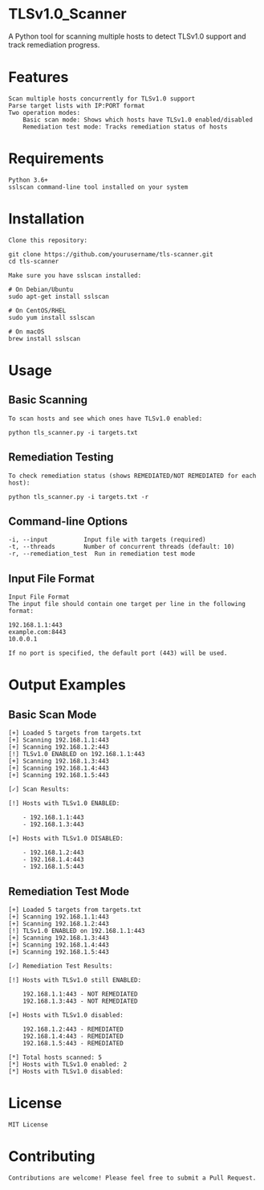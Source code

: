 # TLSv1.0_Scanner
A Python tool for scanning multiple hosts to detect TLSv1.0 support and track remediation progress.

# Features
    Scan multiple hosts concurrently for TLSv1.0 support
    Parse target lists with IP:PORT format
    Two operation modes:
        Basic scan mode: Shows which hosts have TLSv1.0 enabled/disabled
        Remediation test mode: Tracks remediation status of hosts

# Requirements

    Python 3.6+
    sslscan command-line tool installed on your system

# Installation
    Clone this repository:
	
	git clone https://github.com/yourusername/tls-scanner.git
	cd tls-scanner
	
	Make sure you have sslscan installed:
	
	# On Debian/Ubuntu
	sudo apt-get install sslscan

	# On CentOS/RHEL
	sudo yum install sslscan

	# On macOS
	brew install sslscan

# Usage

## Basic Scanning
	To scan hosts and see which ones have TLSv1.0 enabled:
	
	python tls_scanner.py -i targets.txt
	
## Remediation Testing
	To check remediation status (shows REMEDIATED/NOT REMEDIATED for each host):
	
	python tls_scanner.py -i targets.txt -r
	
## Command-line Options

	-i, --input          Input file with targets (required)
	-t, --threads        Number of concurrent threads (default: 10)
	-r, --remediation_test  Run in remediation test mode
## Input File Format
	Input File Format
	The input file should contain one target per line in the following format:
	
	192.168.1.1:443
	example.com:8443
	10.0.0.1
	
	If no port is specified, the default port (443) will be used.
	
# Output Examples
## Basic Scan Mode


	[+] Loaded 5 targets from targets.txt
	[+] Scanning 192.168.1.1:443
	[+] Scanning 192.168.1.2:443
	[!] TLSv1.0 ENABLED on 192.168.1.1:443
	[+] Scanning 192.168.1.3:443
	[+] Scanning 192.168.1.4:443
	[+] Scanning 192.168.1.5:443

	[✓] Scan Results:

	[!] Hosts with TLSv1.0 ENABLED:

		- 192.168.1.1:443
		- 192.168.1.3:443

	[+] Hosts with TLSv1.0 DISABLED:

		- 192.168.1.2:443
		- 192.168.1.4:443
		- 192.168.1.5:443
 
## Remediation Test Mode

	[+] Loaded 5 targets from targets.txt
	[+] Scanning 192.168.1.1:443
	[+] Scanning 192.168.1.2:443
	[!] TLSv1.0 ENABLED on 192.168.1.1:443
	[+] Scanning 192.168.1.3:443
	[+] Scanning 192.168.1.4:443
	[+] Scanning 192.168.1.5:443

	[✓] Remediation Test Results:

	[!] Hosts with TLSv1.0 still ENABLED:

		192.168.1.1:443 - NOT REMEDIATED
		192.168.1.3:443 - NOT REMEDIATED

	[+] Hosts with TLSv1.0 disabled:

		192.168.1.2:443 - REMEDIATED
		192.168.1.4:443 - REMEDIATED
		192.168.1.5:443 - REMEDIATED

	[*] Total hosts scanned: 5
	[*] Hosts with TLSv1.0 enabled: 2
	[*] Hosts with TLSv1.0 disabled: 

# License
	MIT License

# Contributing
	Contributions are welcome! Please feel free to submit a Pull Request.
